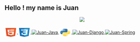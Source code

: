 ## Hello ! my name is Juan

<div align="center">
  <a href="https://github.com/juanccarlos"> 
  <img height="180em" src="https://github-readme-stats.vercel.app/api?username=juanccarlos&show_icons=true&theme=dark&include_all_commits=true&count_private=true"/>

</div>
<div style="display: inline_block"><br>        
  <img align="center" alt="Juan-HTML" height="30" width="40" src="https://raw.githubusercontent.com/devicons/devicon/master/icons/html5/html5-original.svg">
  <img align="center" alt="Juan-CSS" height="30" width="40" src="https://raw.githubusercontent.com/devicons/devicon/master/icons/css3/css3-original.svg">
  <img align="center" alt="Juan-Java" height="30" width="40" src="https://cdn.jsdelivr.net/gh/devicons/devicon/icons/java/java-original.svg" />        
  <img align="center" alt="Juan-Python" height="30" width="40" src="https://raw.githubusercontent.com/devicons/devicon/master/icons/python/python-original.svg">
  <img align="center" alt="Juan-Django" height="30" width="40"  src="https://cdn.jsdelivr.net/gh/devicons/devicon/icons/django/django-plain.svg" />
  <img align="center" alt="Juan-Spring" height="30" width="40" src="https://cdn.jsdelivr.net/gh/devicons/devicon/icons/spring/spring-original.svg" />
          
          
          
</div>
  
  ##
